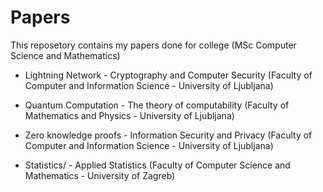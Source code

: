 # Papers

This reposetory contains my papers done for college (MSc Computer Science and Mathematics)


* Lightning Network - Cryptography and Computer Security (Faculty of Computer and Information Science - University of Ljubljana)

* Quantum Computation - The theory of computability (Faculty of Mathematics and Physics - University of Ljubljana)

* Zero knowledge proofs - Information Security and Privacy (Faculty of Computer and Information Science - University of Ljubljana)

* Statistics/ - Applied Statistics (Faculty of Computer Science and Mathematics - University of Zagreb)
